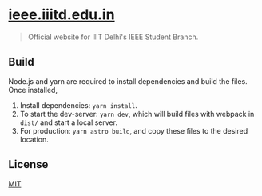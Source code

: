 # [ieee.iiitd.edu.in](http://ieee.iiitd.edu.in)

> Official website for IIIT Delhi's IEEE Student Branch.

## Build

Node.js and yarn are required to install dependencies and build the files. Once installed,

1. Install dependencies: `yarn install`.
2. To start the dev-server: `yarn dev`, which will build files with webpack in `dist/` and start a local server.
3. For production: `yarn astro build`, and copy these files to the desired location.

## License

[MIT](LICENSE)
